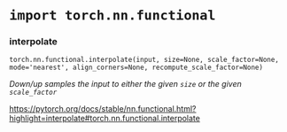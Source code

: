 # ```import torch.nn.functional```

### interpolate

```torch.nn.functional.interpolate(input, size=None, scale_factor=None, mode='nearest', align_corners=None, recompute_scale_factor=None)```

*Down/up samples the input to either the given `size` or the given `scale_factor`*

https://pytorch.org/docs/stable/nn.functional.html?highlight=interpolate#torch.nn.functional.interpolate